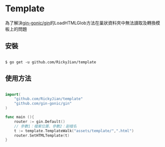 # Template

為了解決[gin-gonic/gin](https://github.com/gin-gonic/gin)的LoadHTMLGlob方法在巢狀資料夾中無法讀取及轉換模板上的問題

##  安裝

```

$ go get -u github.com/RickyJian/template

```

## 使用方法

```go

import(
	"github.com/RickyJian/template"
	"github.com/gin-gonic/gin"
)

func main (){
	router := gin.Default()
	// 參數1：檔案位置、參數2：副檔名
	t := template.TemplateWalk("assets/template/",".html")
	router.SetHTMLTemplate(t)
}

```